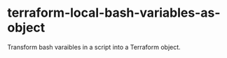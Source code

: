 # terraform-local-bash-variables-as-object
 Transform bash varaibles in a script into a Terraform object.
